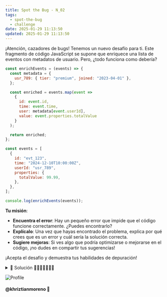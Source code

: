 ```yaml
---
title: Spot the Bug - N_02
tags:
  - spot-the-bug
  - challenge
date: 2025-01-29 11:13:50
updated: 2025-01-29 11:13:50
---
```


¡Atención, cazadores de bugs! Tenemos un nuevo desafío para ti. Este fragmento de código JavaScript se supone que enriquece una lista de eventos con metadatos de usuario. Pero, ¿todo funciona como debería?

```javascript
const enrichEvents = (events) => {
  const metadata = {
    usr_789: { tier: "premium", joined: "2023-04-01" },
  };

  const enriched = events.map(event =>
    {
      id: event.id,
      time: event.time,
      user: metadata[event.userId],
      value: event.properties.totalValue
    }
  );

  return enriched;
};

const events = [
  {
    id: "evt_123",
    time: "2024-12-10T10:00:00Z",
    userId: "usr_789",
    properties: {
      totalValue: 99.99,
    },
  },
];

console.log(enrichEvents(events));
```

**Tu misión**:

- **Encuentra el error**: Hay un pequeño error que impide que el código funcione correctamente. ¿Puedes encontrarlo?
- **Explícalo**: Una vez que hayas encontrado el problema, explica por qué crees que es un error y cuál sería la solución correcta.
- **Sugiere mejoras**: Si ves algo que podría optimizarse o mejorarse en el código, ¡no dudes en compartir tus sugerencias!

¡Acepta el desafío y demuestra tus habilidades de depuración!

<details>
  <summary>🚀 Solución 👩🏻‍💻🐛👨🏼‍💻</summary>

Lo más probable es que tu IDE detecte este error por ti, pero hay un error de sintaxis. La función `map` es una función flecha que devuelve implícitamente el resultado de la expresión dentro del bloque. En este caso, el bloque no es una expresión válida, por lo que el código lanzará un error de sintaxis. Para solucionarlo, puedes envolver el objeto entre paréntesis para convertirlo en una expresión.

```javascript
const enrichEvents = (events) => {
  const metadata = {
    usr_789: { tier: "premium", joined: "2023-04-01" },
  };

  const enriched = events.map((event) => ({
    id: event.id,
    time: event.time,
    user: metadata[event.userId],
    value: event.properties.totalValue,
  }));

  return enriched;
};

const events = [
  {
    id: "evt_123",
    time: "2024-12-10T10:00:00Z",
    userId: "usr_789",
    properties: {
      totalValue: 99.99,
    },
  },
];

console.log(enrichEvents(events));
```

</details>

![Profile](https://res.cloudinary.com/khriztianmoreno/image/upload/c_scale,w_148/v1591324337/KM-brand/stickers/sticker-3_2x.png)

#### @khriztianmoreno 🚀
